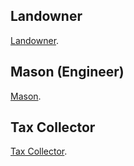 ## Landowner
[Landowner](../Detailed%20Price%20Master%20List.md#Landowner).
## Mason (Engineer)
[Mason](../Detailed%20Price%20Master%20List.md#Mason).
## Tax Collector
[Tax Collector](../Detailed%20Price%20Master%20List.md#Tax%20Collector).